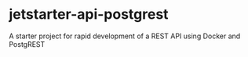 # jetstarter-api-postgrest
A starter project for rapid development of a REST API using Docker and PostgREST
